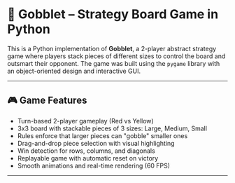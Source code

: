 # 🧠 Gobblet – Strategy Board Game in Python

This is a Python implementation of **Gobblet**, a 2-player abstract strategy game where players stack pieces of different sizes to control the board and outsmart their opponent. The game was built using the `pygame` library with an object-oriented design and interactive GUI.

---

## 🎮 Game Features

- Turn-based 2-player gameplay (Red vs Yellow)
- 3x3 board with stackable pieces of 3 sizes: Large, Medium, Small
- Rules enforce that larger pieces can "gobble" smaller ones
- Drag-and-drop piece selection with visual highlighting
- Win detection for rows, columns, and diagonals
- Replayable game with automatic reset on victory
- Smooth animations and real-time rendering (60 FPS)

---

